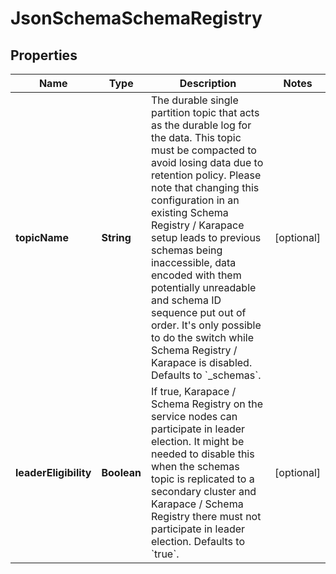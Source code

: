 # JsonSchemaSchemaRegistry

## Properties
Name | Type | Description | Notes
------------ | ------------- | ------------- | -------------
**topicName** | **String** | The durable single partition topic that acts as the durable log for the data. This topic must be compacted to avoid losing data due to retention policy. Please note that changing this configuration in an existing Schema Registry / Karapace setup leads to previous schemas being inaccessible, data encoded with them potentially unreadable and schema ID sequence put out of order. It&#x27;s only possible to do the switch while Schema Registry / Karapace is disabled. Defaults to &#x60;_schemas&#x60;. |  [optional]
**leaderEligibility** | **Boolean** | If true, Karapace / Schema Registry on the service nodes can participate in leader election. It might be needed to disable this when the schemas topic is replicated to a secondary cluster and Karapace / Schema Registry there must not participate in leader election. Defaults to &#x60;true&#x60;. |  [optional]
